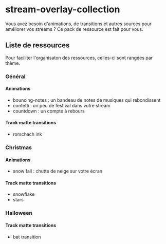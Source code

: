 # stream-overlay-collection
Vous avez besoin d'animations, de transitions et autres sources pour améliorer vos 
streams ?
Ce pack de ressource est fait pour vous.

## Liste de ressources

Pour faciliter l'organisaton des ressources, celles-ci sont rangées par thème.

### Général 

#### Animations

- bouncing-notes : un bandeau de notes de musiques qui rebondissent
- confetti : un peu de festival dans votre stream
- countdown : un compte à rebours

#### Track matte transitions

- rorschach ink

### Christmas

#### Animations

- snow fall : chutte de neige sur votre écran

#### Track matte transitions

- snowflake
- stars

### Halloween

#### Track matte transitions

- bat transition